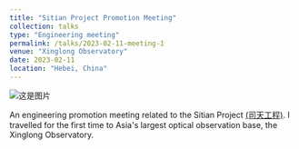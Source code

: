 ```yaml
---
title: "Sitian Project Promotion Meeting"
collection: talks
type: "Engineering meeting"
permalink: /talks/2023-02-11-meeting-1
venue: "Xinglong Observatory"
date: 2023-02-11
location: "Hebei, China"
---
```


![这是图片](../images/sitian.jpg "sitian")

An engineering promotion meeting related to the Sitian Project [(司天工程)](https://baike.baidu.com/item/%E5%8F%B8%E5%A4%A9/64295228). I travelled for the first time to Asia's largest optical observation base, the Xinglong Observatory.
